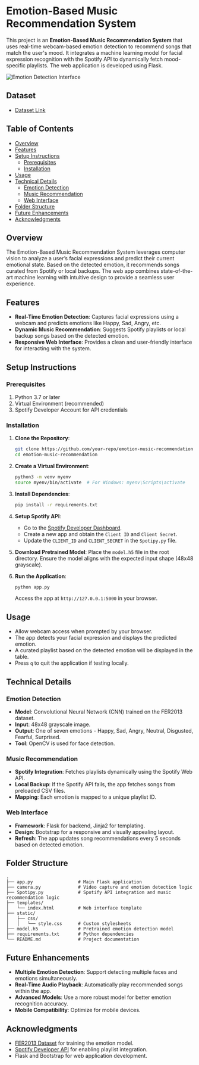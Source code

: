 # Emotion-Based Music Recommendation System

This project is an **Emotion-Based Music Recommendation System** that uses real-time webcam-based emotion detection to recommend songs that match the user's mood. It integrates a machine learning model for facial expression recognition with the Spotify API to dynamically fetch mood-specific playlists. The web application is developed using Flask.

![Emotion Detection Interface](https://cdn.smclk.net/img/Emotion-Detection.png)

## Dataset

* [Dataset Link](https://drive.google.com/drive/folders/1lvAYBLcsVehisuecNmENKVmISBkPoQyL?usp=sharing)

## Table of Contents
- [Overview](#overview)
- [Features](#features)
- [Setup Instructions](#setup-instructions)
  - [Prerequisites](#prerequisites)
  - [Installation](#installation)
- [Usage](#usage)
- [Technical Details](#technical-details)
  - [Emotion Detection](#emotion-detection)
  - [Music Recommendation](#music-recommendation)
  - [Web Interface](#web-interface)
- [Folder Structure](#folder-structure)
- [Future Enhancements](#future-enhancements)
- [Acknowledgments](#acknowledgments)

## Overview
The Emotion-Based Music Recommendation System leverages computer vision to analyze a user’s facial expressions and predict their current emotional state. Based on the detected emotion, it recommends songs curated from Spotify or local backups. The web app combines state-of-the-art machine learning with intuitive design to provide a seamless user experience.

## Features
- **Real-Time Emotion Detection**: Captures facial expressions using a webcam and predicts emotions like Happy, Sad, Angry, etc.
- **Dynamic Music Recommendation**: Suggests Spotify playlists or local backup songs based on the detected emotion.
- **Responsive Web Interface**: Provides a clean and user-friendly interface for interacting with the system.

## Setup Instructions

### Prerequisites
1. Python 3.7 or later
2. Virtual Environment (recommended)
3. Spotify Developer Account for API credentials

### Installation
1. **Clone the Repository**:
   ```bash
   git clone https://github.com/your-repo/emotion-music-recommendation.git
   cd emotion-music-recommendation
   ```

2. **Create a Virtual Environment**:
   ```bash
   python3 -m venv myenv
   source myenv/bin/activate  # For Windows: myenv\Scripts\activate
   ```

3. **Install Dependencies**:
   ```bash
   pip install -r requirements.txt
   ```

4. **Setup Spotify API**:
   - Go to the [Spotify Developer Dashboard](https://developer.spotify.com/dashboard/).
   - Create a new app and obtain the `Client ID` and `Client Secret`.
   - Update the `CLIENT_ID` and `CLIENT_SECRET` in the `Spotipy.py` file.

5. **Download Pretrained Model**:
   Place the `model.h5` file in the root directory. Ensure the model aligns with the expected input shape (48x48 grayscale).

6. **Run the Application**:
   ```bash
   python app.py
   ```
   Access the app at `http://127.0.0.1:5000` in your browser.

## Usage
- Allow webcam access when prompted by your browser.
- The app detects your facial expression and displays the predicted emotion.
- A curated playlist based on the detected emotion will be displayed in the table.
- Press `q` to quit the application if testing locally.

## Technical Details

### Emotion Detection
- **Model**: Convolutional Neural Network (CNN) trained on the FER2013 dataset.
- **Input**: 48x48 grayscale image.
- **Output**: One of seven emotions - Happy, Sad, Angry, Neutral, Disgusted, Fearful, Surprised.
- **Tool**: OpenCV is used for face detection.

### Music Recommendation
- **Spotify Integration**: Fetches playlists dynamically using the Spotify Web API.
- **Local Backup**: If the Spotify API fails, the app fetches songs from preloaded CSV files.
- **Mapping**: Each emotion is mapped to a unique playlist ID.

### Web Interface
- **Framework**: Flask for backend, Jinja2 for templating.
- **Design**: Bootstrap for a responsive and visually appealing layout.
- **Refresh**: The app updates song recommendations every 5 seconds based on detected emotion.

## Folder Structure
```
.
├── app.py                 # Main Flask application
├── camera.py              # Video capture and emotion detection logic
├── Spotipy.py             # Spotify API integration and music recommendation logic
├── templates/
│   └── index.html         # Web interface template
├── static/
│   ├── css/
│   │   └── style.css      # Custom stylesheets
├── model.h5               # Pretrained emotion detection model
├── requirements.txt       # Python dependencies
└── README.md              # Project documentation
```

## Future Enhancements
- **Multiple Emotion Detection**: Support detecting multiple faces and emotions simultaneously.
- **Real-Time Audio Playback**: Automatically play recommended songs within the app.
- **Advanced Models**: Use a more robust model for better emotion recognition accuracy.
- **Mobile Compatibility**: Optimize for mobile devices.

## Acknowledgments
- [FER2013 Dataset](https://www.kaggle.com/c/challenges-in-representation-learning-facial-expression-recognition-challenge) for training the emotion model.
- [Spotify Developer API](https://developer.spotify.com/) for enabling playlist integration.
- Flask and Bootstrap for web application development.
